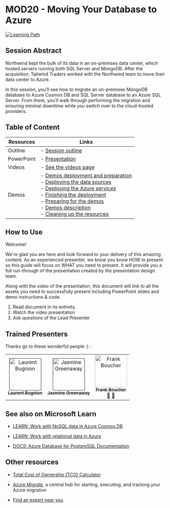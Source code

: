 # MOD20 - Moving Your Database to Azure

[![Learning Path](https://img.shields.io/badge/Learning%20Path-MOD-fe5e00?logo=microsoft)](https://github.com/microsoft/ignite-learning-paths-training-mod/)


## Session Abstract

Northwind kept the bulk of its data in an on-premises data center, which hosted servers running both SQL Server and MongoDB. After the acquisition, Tailwind Traders worked with the Northwind team to move their data center to Azure. 

In this session, you’ll see how to migrate an on-premises MongoDB database to Azure Cosmos DB and SQL Server database to an Azure SQL Server. From there, you’ll walk through performing the migration and ensuring minimal downtime while you switch over to the cloud-hosted providers. 

## Table of Content

| Resources | Links |
|-----------|------|
| Outline | - [Session outline](00-outline.md)
| PowerPoint | - [Presentation](presentations.md) |
| Videos | - [See the videos page](00A-videos.md) |
| Demos | - [Demos deployment and preparation](01-preparation.md) <br /> - [Deploying the data sources](02-prep-vms.md) <br /> - [Deploying the Azure services](03-prep-paas.md) <br /> - [Finishing the deployment](04-prep-finish.md) <br /> - [Preparing for the demos](05-prep-demos.md) <br /> - [Demos description](06-demos.md) <br /> - [Cleaning up the resources](07-cleaning-up.md)

## How to Use

Welcome! 

We're glad you are here and look forward to your delivery of this amazing content. As an experienced presenter, we know you know HOW to present so this guide will focus on WHAT you need to present. It will provide you a full run-through of the presentation created by the presentation design team. 

Along with the video of the presentation, this document will link to all the assets you need to successfully present including PowerPoint slides and demo instructions &
code.

1.  Read document in its entirety.
2.  Watch the video presentation
3.  Ask questions of the Lead Presenter


## Trained Presenters

Thanks go to these wonderful people :) :

<!-- ALL-CONTRIBUTORS-LIST:START - Do not remove or modify this section -->
<!-- prettier-ignore -->

<table>
<tr>
    <td align="center"><a href="">
        <img src="https://avatars1.githubusercontent.com/u/4922457?s=400&v=4" width="100px;" alt="Laurent Bugnion"/><br />
        <sub><b>Laurent Bugnion</b></sub></a>
        <!-- <br />
            <a href="https://github.com/microsoft/ignite-learning-paths-training-mod/commits?author=lbugnion" title="talk">📢</a>
            <a href="https://github.com/microsoft/ignite-learning-paths-training-mod/commits?author=lbugnion" title="Documentation">📖</a>  -->
    </td>
    <td align="center"><a href="">
        <img src="https://avatars3.githubusercontent.com/u/1414307?s=400&v=4" width="100px;" alt="Jasmine Greenaway"/><br />
        <sub><b>Jasmine Greenaway</b></sub></a>
        <!-- <br />
            <a href="https://github.com/microsoft/ignite-learning-paths-training-mod/commits?author=paladique" title="talk">📢</a>
            <a href="hhttps://github.com/microsoft/ignite-learning-paths-training-mod/commits?author=paladique" title="design">📖</a>  -->
    </td>
    <td align="center"><a href="http://cloud5mins.com/">
        <img src="https://avatars2.githubusercontent.com/u/2404846?s=460&v=4" width="100px;" alt="Frank Boucher"/><br />
        <sub><b>Frank Boucher</b></sub></a><br />
            <a href="https://github.com/microsoft/ignite-learning-paths-training-mod/commits?author=fboucher" title="talk">📢</a>
            <a href="https://github.com/microsoft/ignite-learning-paths-training-mod/commits?author=fboucher" title="Documentation">📖</a> 
    </td>
</tr></table>

<!-- ALL-CONTRIBUTORS-LIST:END -->

## See also on Microsoft Learn

- [LEARN: Work with NoSQL data in Azure Cosmos DB](https://aka.ms/mod20g-learn-nosql)

- [LEARN: Work with relational data in Azure](https://aka.ms/mod20g-learn-sql)

- [DOCS: Azure Database for PostgreSQL Documentation](https://aka.ms/mod20g-docs-postgresql)

## Other resources

- [Total Cost of Ownership (TCO) Calculator](https://aka.ms/mod20g-tco)

- [Azure Migrate](https://aka.ms/mod20g-migrate), a central hub for starting, executing, and tracking your Azure migration

- [Find an expert near you](https://aka.ms/mod20g-experts)
